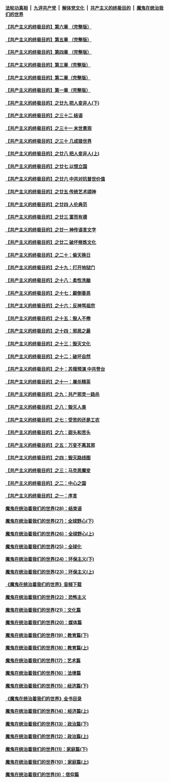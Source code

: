 

####  [法轮功真相](../../../../basic/blob/master/README.md?t=05161601) &nbsp;|&nbsp; [九评共产党](../../../../9ping.md/blob/master/README.md?t=05161601) &nbsp;|&nbsp; [解体党文化](../../../../jtdwh.md/blob/master/README.md?t=05161601)  &nbsp;|&nbsp; [共产主义的终极目的](../../../../gczydzjmd.md/blob/master/README.md?t=05161601) &nbsp;|&nbsp; [魔鬼在统治我们的世界](../../../../mgztzwmdsj.md/blob/master/README.md?t=05161601) 

#### [【共产主义的终极目的】第六章 （完整版）](../pages/nsc422/n11428913.md?t=05161601) 

#### [【共产主义的终极目的】第五章 （完整版）](../pages/nsc422/n11428912.md?t=05161601) 

#### [【共产主义的终极目的】第四章 （完整版）](../pages/nsc422/n11428907.md?t=05161601) 

#### [【共产主义的终极目的】第三章（完整版）](../pages/nsc422/n11428848.md?t=05161601) 

#### [【共产主义的终极目的】第二章（完整版）](../pages/nsc422/n11428831.md?t=05161601) 

#### [【共产主义的终极目的】第一章（完整版）](../pages/nsc422/n11417651.md?t=05161601) 

#### [【共产主义的终极目的】之廿九 把人变非人(下)](../pages/nsc422/n11344140.md?t=05161601) 

#### [【共产主义的终极目的】之三十二 结语](../pages/nsc422/n11360535.md?t=05161601) 

#### [【共产主义的终极目的】之三十一 末世景观](../pages/nsc422/n11351129.md?t=05161601) 

#### [【共产主义的终极目的】之三十 几成狼世界](../pages/nsc422/n11348280.md?t=05161601) 

#### [【共产主义的终极目的】之廿八 把人变非人(上)](../pages/nsc422/n11340492.md?t=05161601) 

#### [【共产主义的终极目的】之廿七 以恨立国](../pages/nsc422/n11336944.md?t=05161601) 

#### [【共产主义的终极目的】之廿六 中共对抗普世价值](../pages/nsc422/n11324785.md?t=05161601) 

#### [【共产主义的终极目的】之廿五 传统艺术颂神](../pages/nsc422/n11296396.md?t=05161601) 

#### [【共产主义的终极目的】之廿四 人伦典范](../pages/nsc422/n11296397.md?t=05161601) 

#### [【共产主义的终极目的】之廿三 富而有德](../pages/nsc422/n11283598.md?t=05161601) 

#### [【共产主义的终极目的】之廿一 神传语言文字](../pages/nsc422/n11263265.md?t=05161601) 

#### [【共产主义的终极目的】之廿二 破坏修炼文化](../pages/nsc422/n11245728.md?t=05161601) 

#### [【共产主义的终极目的】之二十：偷天换日](../pages/nsc422/n11238846.md?t=05161601) 

#### [【共产主义的终极目的】之十九：打开地狱门](../pages/nsc422/n11206376.md?t=05161601) 

#### [【共产主义的终极目的】之十八：柔性洗脑](../pages/nsc422/n11199994.md?t=05161601) 

#### [【共产主义的终极目的】之十七：颠倒善恶](../pages/nsc422/n11179782.md?t=05161601) 

#### [【共产主义的终极目的】之十六：反神骂祖宗](../pages/nsc422/n11166798.md?t=05161601) 

#### [【共产主义的终极目的】之十五：毁人不倦](../pages/nsc422/n11166792.md?t=05161601) 

#### [【共产主义的终极目的】之十四：邪恶之最](../pages/nsc422/n11150249.md?t=05161601) 

#### [【共产主义的终极目的】之十三：毁灭文化](../pages/nsc422/n11135227.md?t=05161601) 

#### [【共产主义的终极目的】之十二：破坏自然](../pages/nsc422/n11135214.md?t=05161601) 

#### [【共产主义的终极目的】之十：苏俄预演 中共登台](../pages/nsc422/n11118424.md?t=05161601) 

#### [【共产主义的终极目的】之十一：屠杀精英](../pages/nsc422/n11118442.md?t=05161601) 

#### [【共产主义的终极目的】之九：共产邪灵一路杀](../pages/nsc422/n11114139.md?t=05161601) 

#### [【共产主义的终极目的】之八：毁灭人类](../pages/nsc422/n11108503.md?t=05161601) 

#### [【共产主义的终极目的】之七：受苦的还是工农](../pages/nsc422/n11101809.md?t=05161601) 

#### [【共产主义的终极目的】之六：甜头和苦头](../pages/nsc422/n11096971.md?t=05161601) 

#### [【共产主义的终极目的】之五：万变不离其邪](../pages/nsc422/n11091285.md?t=05161601) 

#### [【共产主义的终极目的】之四：毁灭路线图](../pages/nsc422/n11086284.md?t=05161601) 

#### [【共产主义的终极目的】之三：马克思魔变](../pages/nsc422/n11061941.md?t=05161601) 

#### [【共产主义的终极目的】之二：中心之国](../pages/nsc422/n11047728.md?t=05161601) 

#### [【共产主义的终极目的】之一：序言](../pages/nsc422/n11086077.md?t=05161601) 

#### [魔鬼在统治着我们的世界(28)：结束语](../pages/nsc422/n10936246.md?t=05161601) 

#### [魔鬼在统治着我们的世界(27)：全球野心(下)](../pages/nsc422/n10928319.md?t=05161601) 

#### [魔鬼在统治着我们的世界(26)：全球野心(上)](../pages/nsc422/n10900318.md?t=05161601) 

#### [魔鬼在统治着我们的世界(25)：全球化](../pages/nsc422/n10788205.md?t=05161601) 

#### [魔鬼在统治着我们的世界(24)：环保主义(下)](../pages/nsc422/n10695307.md?t=05161601) 

#### [魔鬼在统治着我们的世界(23)：环保主义(上)](../pages/nsc422/n10688613.md?t=05161601) 

#### [《魔鬼在统治着我们的世界》音频下载](../pages/nsc422/n10635553.md?t=05161601) 

#### [魔鬼在统治着我们的世界(22)：恐怖主义](../pages/nsc422/n10614727.md?t=05161601) 

#### [魔鬼在统治着我们的世界(21)：文化篇](../pages/nsc422/n10597706.md?t=05161601) 

#### [魔鬼在统治着我们的世界(20)：媒体篇](../pages/nsc422/n10586579.md?t=05161601) 

#### [魔鬼在统治着我们的世界(19)：教育篇(下)](../pages/nsc422/n10564808.md?t=05161601) 

#### [魔鬼在统治着我们的世界(18)：教育篇(上)](../pages/nsc422/n10526970.md?t=05161601) 

#### [魔鬼在统治着我们的世界(17)：艺术篇](../pages/nsc422/n10499093.md?t=05161601) 

#### [魔鬼在统治着我们的世界(16)：法律篇](../pages/nsc422/n10485969.md?t=05161601) 

#### [魔鬼在统治着我们的世界(15)：经济篇(下)](../pages/nsc422/n10469975.md?t=05161601) 

#### [《魔鬼在统治着我们的世界》全书目录](../pages/nsc422/n10464261.md?t=05161601) 

#### [魔鬼在统治着我们的世界(14)：经济篇(上)](../pages/nsc422/n10457370.md?t=05161601) 

#### [魔鬼在统治着我们的世界(13)：政治篇(下)](../pages/nsc422/n10448270.md?t=05161601) 

#### [魔鬼在统治着我们的世界(12)：政治篇(上)](../pages/nsc422/n10444576.md?t=05161601) 

#### [魔鬼在统治着我们的世界(11)：家庭篇(下)](../pages/nsc422/n10440961.md?t=05161601) 

#### [魔鬼在统治着我们的世界(10)：家庭篇(上)](../pages/nsc422/n10435448.md?t=05161601) 

#### [魔鬼在统治着我们的世界(9)：信仰篇](../pages/nsc422/n10432159.md?t=05161601) 

